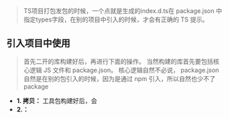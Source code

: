 
> TS项目打包发包的时候，一个点就是生成的index.d.ts在 package.json 中指定types字段，在别的项目中引入的时候，才会有正确的 TS 提示。


## 引入项目中使用

> 首先二开的库构建好后，再进行下面的操作。
> 当然构建的库首先要包括核心逻辑 JS 文件和 package.json。
> 核心逻辑自然不必说， package.json 自然是在别的包引入的时候，因为是通过 npm 引入，所以自然也少不了 package

- **1. 拷贝：** 工具包构建好后，会 
- **2.：**